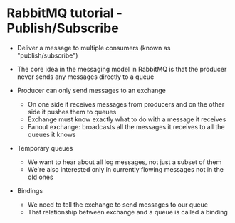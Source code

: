 # RabbitMQ tutorial - Publish/Subscribe

- Deliver a message to multiple consumers (known as "publish/subscribe")

- The core idea in the messaging model in RabbitMQ is that the producer never sends any messages directly to a queue

- Producer can only send messages to an exchange

  - On one side it receives messages from producers and on the other side it pushes them to queues
  - Exchange must know exactly what to do with a message it receives
  - Fanout exchange: broadcasts all the messages it receives to all the queues it knows

- Temporary queues

  - We want to hear about all log messages, not just a subset of them
  - We're also interested only in currently flowing messages not in the old ones

- Bindings
  - We need to tell the exchange to send messages to our queue
  - That relationship between exchange and a queue is called a binding
